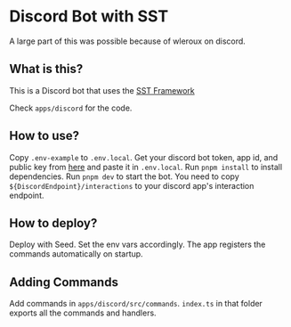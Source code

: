 # Discord Bot with SST

A large part of this was possible because of wleroux on discord.


## What is this?

This is a Discord bot that uses the [SST Framework](https://sst.dev)

Check `apps/discord` for the code.

## How to use?

Copy `.env-example` to `.env.local`. 
Get your discord bot token, app id, and public key from [here](https://discord.com/developers/applications) and paste it in `.env.local`.
Run `pnpm install` to install dependencies.
Run `pnpm dev` to start the bot. 
You need to copy `${DiscordEndpoint}/interactions` to your discord app's interaction endpoint.

## How to deploy?

Deploy with Seed. Set the env vars accordingly. 
The app registers the commands automatically on startup.

## Adding Commands

Add commands in `apps/discord/src/commands`. `index.ts` in that folder exports all the commands and handlers.